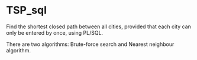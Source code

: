 # TSP_sql
<p>Find the shortest closed path between all cities, provided that each city can only be entered by once, using PL/SQL.</p>
<p>There are two algorithms: Brute-force search and Nearest neighbour algorithm.</p>
